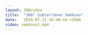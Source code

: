 ```yaml
---
layout: 360video
title:  "360° Subterráneo Semkovo"
date:   2024-07-21 16:48:44 +2000
video: semkovo1.mp4
---
```

